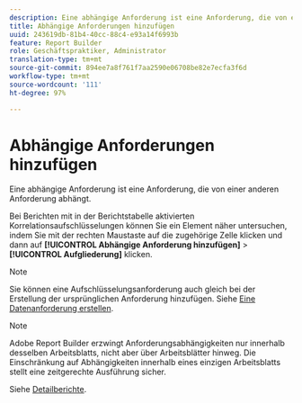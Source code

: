 ```yaml
---
description: Eine abhängige Anforderung ist eine Anforderung, die von einer anderen Anforderung abhängt.
title: Abhängige Anforderungen hinzufügen
uuid: 243619db-81b4-40cc-88c4-e93a14f6993b
feature: Report Builder
role: Geschäftspraktiker, Administrator
translation-type: tm+mt
source-git-commit: 894ee7a8f761f7aa2590e06708be82e7ecfa3f6d
workflow-type: tm+mt
source-wordcount: '111'
ht-degree: 97%

---
```



# Abhängige Anforderungen hinzufügen

Eine abhängige Anforderung ist eine Anforderung, die von einer anderen Anforderung abhängt.

Bei Berichten mit in der Berichtstabelle aktivierten Korrelationsaufschlüsselungen können Sie ein Element näher untersuchen, indem Sie mit der rechten Maustaste auf die zugehörige Zelle klicken und dann auf **[!UICONTROL Abhängige Anforderung hinzufügen]** > **[!UICONTROL Aufgliederung]** klicken.

>[!NOTE]
>
>Sie können eine Aufschlüsselungsanforderung auch gleich bei der Erstellung der ursprünglichen Anforderung hinzufügen. Siehe [Eine Datenanforderung erstellen](/help/analyze/report-builder/data-requests/t-create-a-data-request.md).

>[!NOTE]
>
>Adobe Report Builder erzwingt Anforderungsabhängigkeiten nur innerhalb desselben Arbeitsblatts, nicht aber über Arbeitsblätter hinweg. Die Einschränkung auf Abhängigkeiten innerhalb eines einzigen Arbeitsblatts stellt eine zeitgerechte Ausführung sicher.

Siehe [Detailberichte](/help/analyze/reports-analytics/reports-customize/breakdowns.md).
